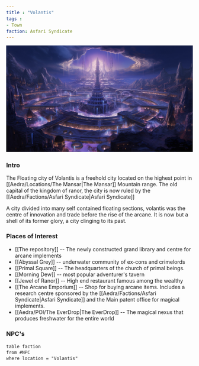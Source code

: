 ```yaml
---
title : "Volantis"
tags : 
- Town
faction: Asfari Syndicate
---
```


![Volantis](Aedra/Locations/attachments/slohginfizz_SUBJECT_thousands_of_massive_water_fountains_STYLE__2c69e695-330e-4684-b4b2-cf015ff9b5e8.png)
### Intro
The Floating city of Volantis is a freehold city located on the highest point in [[Aedra/Locations/The Mansar|The Mansar]] Mountain range. The old capital of the kingdom of ranor, the city is now ruled by the [[Aedra/Factions/Asfari Syndicate|Asfari Syndicate]] 

A city divided into many self contained floating sections, volantis was the centre of innovation and trade before the rise of the arcane. It is now but a shell of its former glory, a city clinging to its past.


### Places of Interest

- [[The repository]] -- The newly constructed grand library and centre for arcane implements
- [[Abyssal Grey]] -- underwater community of ex-cons and crimelords
- [[Primal Square]] -- The headquarters of the church of primal beings.
- [[Morning Dew]] -- most popular adventurer's tavern
- [[Jewel of Ranor]] -- High end restaurant famous among the wealthy
- [[The Arcane Emporium]] -- Shop for buying arcane items. Includes a research centre sponsored by the [[Aedra/Factions/Asfari Syndicate|Asfari Syndicate]] and the Main patent office for magical implements.
- [[Aedra/POI/The EverDrop|The EverDrop]] -- The magical nexus that produces freshwater for the entire world


### NPC's

```dataview
table faction
from #NPC 
where location = "Volantis"
```




